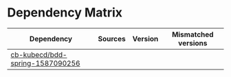 # Dependency Matrix

Dependency | Sources | Version | Mismatched versions
---------- | ------- | ------- | -------------------
[cb-kubecd/bdd-spring-1587090256](https://github.com/cb-kubecd/bdd-spring-1587090256.git) |  | []() | 

